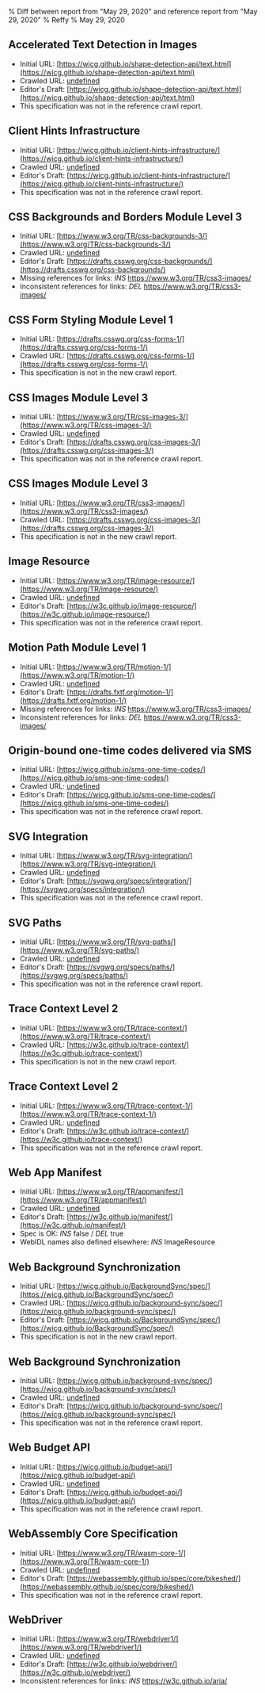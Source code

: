 % Diff between report from "May 29, 2020" and reference report from "May 29, 2020"
% Reffy
% May 29, 2020

## Accelerated Text Detection in Images

- Initial URL: [https://wicg.github.io/shape-detection-api/text.html](https://wicg.github.io/shape-detection-api/text.html)
- Crawled URL: [undefined](undefined)
- Editor's Draft: [https://wicg.github.io/shape-detection-api/text.html](https://wicg.github.io/shape-detection-api/text.html)
- This specification was not in the reference crawl report.


## Client Hints Infrastructure

- Initial URL: [https://wicg.github.io/client-hints-infrastructure/](https://wicg.github.io/client-hints-infrastructure/)
- Crawled URL: [undefined](undefined)
- Editor's Draft: [https://wicg.github.io/client-hints-infrastructure/](https://wicg.github.io/client-hints-infrastructure/)
- This specification was not in the reference crawl report.


## CSS Backgrounds and Borders Module Level 3

- Initial URL: [https://www.w3.org/TR/css-backgrounds-3/](https://www.w3.org/TR/css-backgrounds-3/)
- Crawled URL: [undefined](undefined)
- Editor's Draft: [https://drafts.csswg.org/css-backgrounds/](https://drafts.csswg.org/css-backgrounds/)
- Missing references for links: *INS* https://www.w3.org/TR/css3-images/
- Inconsistent references for links: *DEL* https://www.w3.org/TR/css3-images/


## CSS Form Styling Module Level 1

- Initial URL: [https://drafts.csswg.org/css-forms-1/](https://drafts.csswg.org/css-forms-1/)
- Crawled URL: [https://drafts.csswg.org/css-forms-1/](https://drafts.csswg.org/css-forms-1/)
- This specification is not in the new crawl report.


## CSS Images Module Level 3

- Initial URL: [https://www.w3.org/TR/css-images-3/](https://www.w3.org/TR/css-images-3/)
- Crawled URL: [undefined](undefined)
- Editor's Draft: [https://drafts.csswg.org/css-images-3/](https://drafts.csswg.org/css-images-3/)
- This specification was not in the reference crawl report.


## CSS Images Module Level 3

- Initial URL: [https://www.w3.org/TR/css3-images/](https://www.w3.org/TR/css3-images/)
- Crawled URL: [https://drafts.csswg.org/css-images-3/](https://drafts.csswg.org/css-images-3/)
- This specification is not in the new crawl report.


## Image Resource

- Initial URL: [https://www.w3.org/TR/image-resource/](https://www.w3.org/TR/image-resource/)
- Crawled URL: [undefined](undefined)
- Editor's Draft: [https://w3c.github.io/image-resource/](https://w3c.github.io/image-resource/)
- This specification was not in the reference crawl report.


## Motion Path Module Level 1

- Initial URL: [https://www.w3.org/TR/motion-1/](https://www.w3.org/TR/motion-1/)
- Crawled URL: [undefined](undefined)
- Editor's Draft: [https://drafts.fxtf.org/motion-1/](https://drafts.fxtf.org/motion-1/)
- Missing references for links: *INS* https://www.w3.org/TR/css3-images/
- Inconsistent references for links: *DEL* https://www.w3.org/TR/css3-images/


## Origin-bound one-time codes delivered via SMS

- Initial URL: [https://wicg.github.io/sms-one-time-codes/](https://wicg.github.io/sms-one-time-codes/)
- Crawled URL: [undefined](undefined)
- Editor's Draft: [https://wicg.github.io/sms-one-time-codes/](https://wicg.github.io/sms-one-time-codes/)
- This specification was not in the reference crawl report.


## SVG Integration

- Initial URL: [https://www.w3.org/TR/svg-integration/](https://www.w3.org/TR/svg-integration/)
- Crawled URL: [undefined](undefined)
- Editor's Draft: [https://svgwg.org/specs/integration/](https://svgwg.org/specs/integration/)
- This specification was not in the reference crawl report.


## SVG Paths

- Initial URL: [https://www.w3.org/TR/svg-paths/](https://www.w3.org/TR/svg-paths/)
- Crawled URL: [undefined](undefined)
- Editor's Draft: [https://svgwg.org/specs/paths/](https://svgwg.org/specs/paths/)
- This specification was not in the reference crawl report.


## Trace Context Level 2

- Initial URL: [https://www.w3.org/TR/trace-context/](https://www.w3.org/TR/trace-context/)
- Crawled URL: [https://w3c.github.io/trace-context/](https://w3c.github.io/trace-context/)
- This specification is not in the new crawl report.


## Trace Context Level 2

- Initial URL: [https://www.w3.org/TR/trace-context-1/](https://www.w3.org/TR/trace-context-1/)
- Crawled URL: [undefined](undefined)
- Editor's Draft: [https://w3c.github.io/trace-context/](https://w3c.github.io/trace-context/)
- This specification was not in the reference crawl report.


## Web App Manifest

- Initial URL: [https://www.w3.org/TR/appmanifest/](https://www.w3.org/TR/appmanifest/)
- Crawled URL: [undefined](undefined)
- Editor's Draft: [https://w3c.github.io/manifest/](https://w3c.github.io/manifest/)
- Spec is OK: *INS* false / *DEL* true
- WebIDL names also defined elsewhere: *INS* ImageResource


## Web Background Synchronization

- Initial URL: [https://wicg.github.io/BackgroundSync/spec/](https://wicg.github.io/BackgroundSync/spec/)
- Crawled URL: [https://wicg.github.io/background-sync/spec/](https://wicg.github.io/background-sync/spec/)
- Editor's Draft: [https://wicg.github.io/BackgroundSync/spec/](https://wicg.github.io/BackgroundSync/spec/)
- This specification is not in the new crawl report.


## Web Background Synchronization

- Initial URL: [https://wicg.github.io/background-sync/spec/](https://wicg.github.io/background-sync/spec/)
- Crawled URL: [undefined](undefined)
- Editor's Draft: [https://wicg.github.io/background-sync/spec/](https://wicg.github.io/background-sync/spec/)
- This specification was not in the reference crawl report.


## Web Budget API

- Initial URL: [https://wicg.github.io/budget-api/](https://wicg.github.io/budget-api/)
- Crawled URL: [undefined](undefined)
- Editor's Draft: [https://wicg.github.io/budget-api/](https://wicg.github.io/budget-api/)
- This specification was not in the reference crawl report.


## WebAssembly Core Specification

- Initial URL: [https://www.w3.org/TR/wasm-core-1/](https://www.w3.org/TR/wasm-core-1/)
- Crawled URL: [undefined](undefined)
- Editor's Draft: [https://webassembly.github.io/spec/core/bikeshed/](https://webassembly.github.io/spec/core/bikeshed/)
- This specification was not in the reference crawl report.


## WebDriver

- Initial URL: [https://www.w3.org/TR/webdriver1/](https://www.w3.org/TR/webdriver1/)
- Crawled URL: [undefined](undefined)
- Editor's Draft: [https://w3c.github.io/webdriver/](https://w3c.github.io/webdriver/)
- Inconsistent references for links: *INS* https://w3c.github.io/aria/



